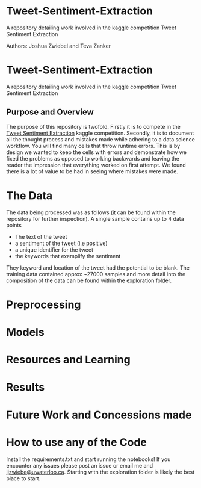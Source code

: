 # Tweet-Sentiment-Extraction
A repository detailing work involved in the kaggle competition Tweet Sentiment Extraction

Authors: Joshua Zwiebel and Teva Zanker

# Tweet-Sentiment-Extraction
A repository detailing work involved in the kaggle competition Tweet Sentiment Extraction



## Purpose and Overview

The purpose of this repository is twofold. Firstly it is to compete in the [Tweet Sentiment Extraction](https://www.kaggle.com/c/tweet-sentiment-extraction/overview) kaggle competition. Secondly, it is to document all the thought process and mistakes made while adhering to a data science workflow. You will find many cells that throw runtime errors. This is by design we wanted to keep the cells with errors and demonstrate how we fixed the problems as opposed to working backwards and leaving the reader the impression that everything worked on first attempt. We found there is a lot of value to be had in seeing where mistakes were made. 

# The Data

The data being processed was as follows (it can be found within the repository for further inspection). A single sample contains up to 4 data points
- The text of the tweet
- a sentiment of the tweet (i.e positive)
- a unique identifier for the tweet
- the keywords that exemplify the sentiment

They keyword and location of the tweet had the potential to be blank. The training data contained approx ~27000 samples and more detail into the composition of the data can be found within the exploration folder.

# Preprocessing



# Models


# Resources and Learning


# Results 

# Future Work and Concessions made


# How to use any of the Code
Install the requirements.txt and start running the notebooks! If you encounter any issues please post an issue or email me and jjzwiebe@uwaterloo.ca. Starting with the exploration folder is likely the best place to start.
